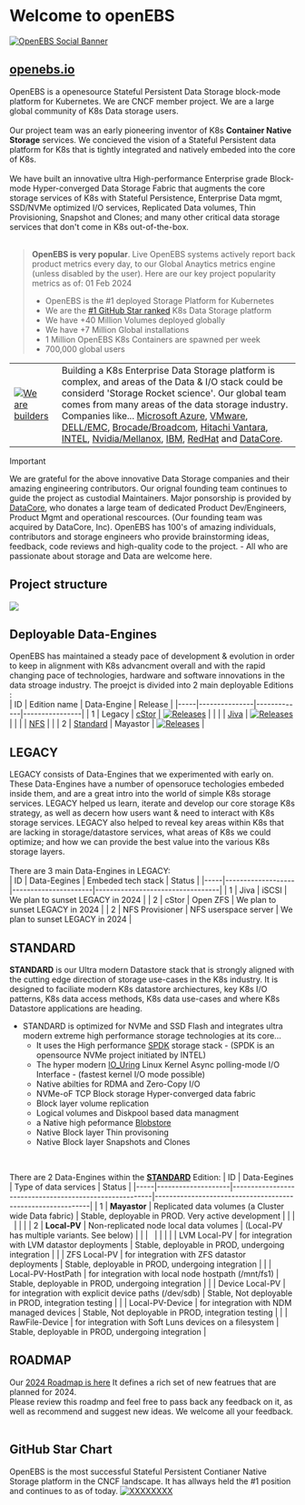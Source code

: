 # Welcome to openEBS
[![OpenEBS Social Banner](https://github.com/openebs/website/blob/main/website/public/images/png/openebs_github_main_banner_HERO_1.png)](https://www.openebs.io/)

## [openebs.io](https://www.openebs.io/)
OpenEBS is a openesource Stateful Persistent Data Storage block-mode platform for Kubernetes. We are CNCF member project. We are a large global community of K8s Data storage users.<BR>
<BR>
Our project team was an early pioneering inventor of K8s **Container Native Storage** services. We concieved the vision of a Stateful Persistent data platform for K8s that is tightly integrated and natively embeded into the core of K8s.<BR>
<BR>
We have built an innovative ultra High-performance Enterprise grade Block-mode Hyper-converged Data Storage Fabric that augments the core storage services of K8s with Stateful Persistence, Enterprise Data mgmt, SSD/NVMe optimized I/O services, Replicated Data volumes, Thin Provisioning, Snapshot and Clones; and many other critical data storage services that don't come in K8s out-of-the-box.<BR>
<BR>

> **OpenEBS is very popular**. Live OpenEBS systems actively report back product metrics every day, to our Global Anaytics metrics engine (unless disabled by the user).
> Here are our key project popularity metrics as of: 01 Feb 2024 <BR>
> * OpenEBS is the #1 deployed Storage Platform for Kubernetes
> * We are the [#1 GitHub Star ranked](https://github.com/openebs/website/blob/main/website/public/images/png/github_star-history-2024_Feb_1.png) K8s Data Storage platform
> * We have +40 Million Volumes deployed globally
> * We have +7 Million Global installations
> * 1 Million OpenEBS K8s Containers are spawned per week
> * 700,000 global users

|   |   |
|---|---|
| [![We are builders](https://github.com/openebs/website/blob/main/website/public/images/png/code_icon_200x100.png)](https://github.com/openebs/website/blob/main/website/public/images/png/code_for_success_mantra.png)  | Building a K8s Enterprise Data Storage platform is complex, and areas of the Data & I/O stack could be considerd 'Storage Rocket science'. Our global team comes from many areas of the data storage industry. Companies like... [Microsoft Azure](https://azure.microsoft.com/en-us/), [VMware](https://www.vmware.com/), [DELL/EMC](https://www.dell.com/en-us/shop/scc/sc/storage-products), [Brocade/Broadcom](https://www.broadcom.com/products/fibre-channel-networking), [Hitachi Vantara](https://www.hitachivantara.com/en-us/products/storage-platforms.html), [INTEL](https://www.intel.com/content/www/us/en/products/details/memory-storage.html), [Nvidia/Mellanox](https://developer.nvidia.com/gpudirect-storage), [IBM](https://www.ibm.com/storage), [RedHat](https://www.redhat.com/en/technologies/cloud-computing/openshift) and [DataCore](https://datacore.com). |

> [!IMPORTANT]
> We are grateful for the above innovative Data Storage companies and their amazing engineering contributors. Our orignal founding team continues to guide the project as custodial Maintainers. Major ponsorship is provided by [DataCore](https://datacore.com), who donates a large team of dedicated  Product Dev/Engineers, Product Mgmt and operational rescources. (Our founding team was acquired by DataCore, Inc). OpenEBS has 100's of amazing individuals, contributors and storage engineers who provide brainstorming ideas, feedback, code reviews and high-quality code to the project. - All who are passionate about storage and Data are welcome here.

## Project structure
![](https://github.com/openebs/website/blob/main/website/public/images/png/openebs_github_project-structure.png)

## Deployable Data-Engines
OpenEBS has maintained a steady pace of development & evolution in order to keep in alignment with K8s advancment overall and with the rapid changing pace of technologies, hardware and software innovations in the data stroage industry. The proejct is divided into 2 main deployable Editions :<BR>
| ID  | Edition name  | Data-Engine | Release        |
|-----|---------------|-------------|----------------|
|  1  | Legacy        | [cStor](https://github.com/openebs/cstor-operators)       | [![Releases](https://img.shields.io/github/v/release/openebs/cstor-csi.svg?include_prereleases&style=flat-square)](https://github.com/openebs/cstor-csi/releases)   |
|     |               | [Jiva](https://github.com/openebs/jiva)  | [![Releases](https://img.shields.io/github/v/release/openebs/jiva.svg?include_prereleases&style=flat-square)](https://github.com/openebs/jiva/releases)   |
|     |               | [NFS](https://github.com/openebs/dynamic-nfs-provisioner)  |    |
|  2  | [Standard](https://github.com/openebs/mayastor)     | Mayastor     | [![Releases](https://img.shields.io/github/release/openebs/Mayastor/all.svg?style=flat-square)](https://github.com/openebs/Mayastor/releases)   |
<BR>

## LEGACY
LEGACY consists of Data-Engines that we experimented with early on. These Data-Engines have a number of opensoruce techologies embeded inside them, and are a great intro into the world of simple K8s storage services. LEGACY helped us learn, iterate and develop our core storage K8s strategy, as well as decern how users want & need to interact with K8s storage services. LEGACY also helped to reveal key areas within K8s that are lacking in storage/datastore services,  what areas of K8s we could optimize; and how we can provide the best value into the various K8s storage layers.<BR>
<BR>
There are 3 main Data-Engines in LEGACY:<BR>
| ID  | Data-Eegines      | Embeded tech stack   | Status                           |
|-----|-------------------|----------------------|----------------------------------|
|  1  |  Jiva             | iSCSI                | We plan to sunset LEGACY in 2024 |
|  2  |  cStor            | Open ZFS             | We plan to sunset LEGACY in 2024 |
|  2  |  NFS Provisioner  | NFS userspace server | We plan to sunset LEGACY in 2024 |
<BR>

## STANDARD
**STANDARD** is our Ultra modern Datastore stack that is strongly aligned with the cutting edge direction of storage use-cases in the K8s industry. It is designed to faciliate modern K8s datastore archiectures, key K8s I/O patterns, K8s data access methods, K8s data use-cases and where K8s Datastore applications are heading.
* STANDARD is optimized for NVMe and SSD Flash and integrates ultra modern extreme high performance storage technologies at its core...
    * It uses the High performance [SPDK](https://spdk.io) storage stack - (SPDK is an opensource NVMe project initiated by INTEL)
    * The hyper modern [IO_Uring](https://github.com/axboe/liburing) Linux Kernel Async polling-mode I/O Interface - (fastest kernel I/O mode possible)
    * Native abilties for RDMA and Zero-Copy I/O
    * NVMe-oF TCP Block storage Hyper-converged data fabric
    * Block layer volume replication
    * Logical volumes and Diskpool based data managment
    * a Native high peformance [Blobstore](https://spdk.io/doc/blob.html)
    * Native Block layer Thin provisoning
    * Native Block layer Snapshots and Clones
 <BR>	

There are 2 Data-Engines within the [**STANDARD**](https://github.com/openebs/mayastor) Edition:
| ID  | Data-Eegines       | Type of data services                                  | Status                                                     |
|-----|--------------------|--------------------------------------------------------|------------------------------------------------------------|
|  1  |  **Mayastor**      | Replicated data volumes (a Cluster wide Data fabric)   | Stable, deployable in PROD. Very active development        |
|     | &nbsp;             |                                                        |                                                            |
|  2  |  **Local-PV**      | Non-replicated node local data volumes                 | (Local-PV has multiple variants. See below)                |
|     | &nbsp;             |                                                        |                                                            |
|     |  LVM Local-PV      | for integration with LVM datastor deployments          | Stable, deployable in PROD, undergoing integration         |
|     |  ZFS Local-PV      | for integration with ZFS datastor deployments          | Stable, deployable in PROD, undergoing integration         |
|     |  Local-PV-HostPath | for integration with local node hostpath (/mnt/fs1)    | Stable, deployable in PROD, undergoing integration         |
|     |  Device Local-PV   | for integration with explicit device paths (/dev/sdb)  | Stable, Not deployable in PROD, integration testing        |
|     |  Local-PV-Device   | for integration with NDM managed devices               | Stable, Not deployable in PROD, integration testing        |
|     |  RawFile-Device    | for integration with Soft Luns devices on a filesystem | Stable, deployable in PROD, undergoing integration         |
<BR>

## ROADMAP
Our [2024 Roadmap is here](https://github.com/openebs/openebs/blob/main/ROADMAP.md) It defines a rich set of new featrues that are planned for 2024.<br>
Please review this roadmp and feel free to pass back any feedback on it, as well as recommend and suggest new ideas. We welcome all your feedback.
<br>
<br>

## GitHub Star Chart
OpenEBS is the most successful Stateful Persistent Contianer Native Storage platform in the CNCF landscape. It has allways held the #1 position and continues to as of today.
[![XXXXXXXX](https://github.com/openebs/website/blob/main/website/public/images/png/github_star-history-2024_Feb_1.png)](https://www.openebs.io/)
